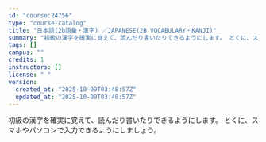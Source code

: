 ```yaml
---
id: "course:24756"
type: "course-catalog"
title: "日本語(2b語彙・漢字) ／JAPANESE(2B VOCABULARY・KANJI)"
summary: "初級の漢字を確実に覚えて、読んだり書いたりできるようにします。 とくに、スマホやパソコンで入力できるようにしましょう。"
tags: []
campus: ""
credits: 1
instructors: []
license: " "
version:
  created_at: "2025-10-09T03:48:57Z"
  updated_at: "2025-10-09T03:48:57Z"
---
```


初級の漢字を確実に覚えて、読んだり書いたりできるようにします。 とくに、スマホやパソコンで入力できるようにしましょう。
